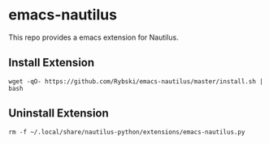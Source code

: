 # emacs-nautilus

This repo provides a emacs extension for Nautilus.

## Install Extension

```
wget -qO- https://github.com/Rybski/emacs-nautilus/master/install.sh | bash
```

## Uninstall Extension

```
rm -f ~/.local/share/nautilus-python/extensions/emacs-nautilus.py
```
